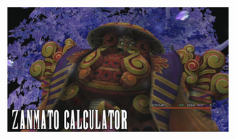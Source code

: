 <img src="https://raw.githubusercontent.com/CodingCerberus/ffxpractiseapi/main/img/zanmatoheader.jpg">
